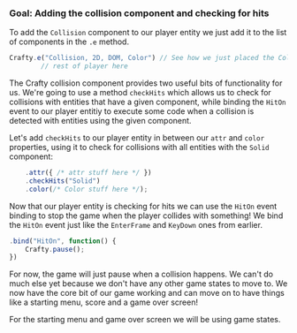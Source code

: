 ### Goal: Adding the collision component and checking for hits

To add the `Collision` component to our player entity we just add it to the list of components in the `.e` method.

```javascript
Crafty.e("Collision, 2D, DOM, Color") // See how we just placed the Collision component here?
        // rest of player here
```

The Crafty collision component provides two useful bits of functionality for us. We're going to use a method `checkHits` which allows us to check for collisions with entities that have a given component, while binding the `HitOn` event to our player entitiy to execute some code when a collision is detected with entities using the given component.

Let's add `checkHits` to our player entity in between our `attr` and `color` properties, using it to check for collisions with all entities with the `Solid` component:

```javascript
    .attr({ /* attr stuff here */ })
    .checkHits("Solid")
    .color(/* Color stuff here */);
```

Now that our player entity is checking for hits we can use the `HitOn` event binding to stop the game when the player collides with something! We bind the `HitOn` event just like the `EnterFrame` and `KeyDown` ones from earlier.

```javascript
.bind("HitOn", function() {
    Crafty.pause();
})
```

For now, the game will just pause when a collision happens. We can't do much else yet because we don't have any other game states to move to. We now have the core bit of our game working and can move on to have things like a starting menu, score and a game over screen!

For the starting menu and game over screen we will be using game states.
